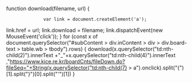 function download(filename, url) {

                  var link = document.createElement('a');
link.href = url;
link.download = filename;
link.dispatchEvent(new MouseEvent('click'));
            }
for (const x of document.querySelector("#subContent > div.inContent > div > div.board-text > table.wb > tbody").rows) {
    download(x.querySelector("td:nth-child(2)").innerText +"_"+x.querySelector("td:nth-child(4)").innerText ,"https://www.kice.re.kr/boardCnts/fileDown.do?fileSeq="+String(x.querySelector("td:nth-child(7) > a").onclick).split("{")[1].split("}")[0].split("'")[1])
}